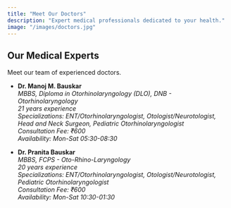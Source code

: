```yaml
---
title: "Meet Our Doctors"
description: "Expert medical professionals dedicated to your health."
image: "/images/doctors.jpg"
---
```


## Our Medical Experts

Meet our team of experienced doctors.

- **Dr. Manoj M. Bauskar**  
  *MBBS, Diploma in Otorhinolaryngology (DLO), DNB - Otorhinolaryngology*  
  *21 years experience*  
  *Specializations: ENT/Otorhinolaryngologist, Otologist/Neurotologist, Head and Neck Surgeon, Pediatric Otorhinolaryngologist*  
  *Consultation Fee: ₹600*  
  *Availability: Mon-Sat 05:30-08:30*

- **Dr. Pranita Bauskar**  
  *MBBS, FCPS - Oto-Rhino-Laryngology*  
  *20 years experience*  
  *Specializations: ENT/Otorhinolaryngologist, Otologist/Neurotologist, Pediatric Otorhinolaryngologist*  
  *Consultation Fee: ₹600*  
  *Availability: Mon-Sat 10:30-01:30*
